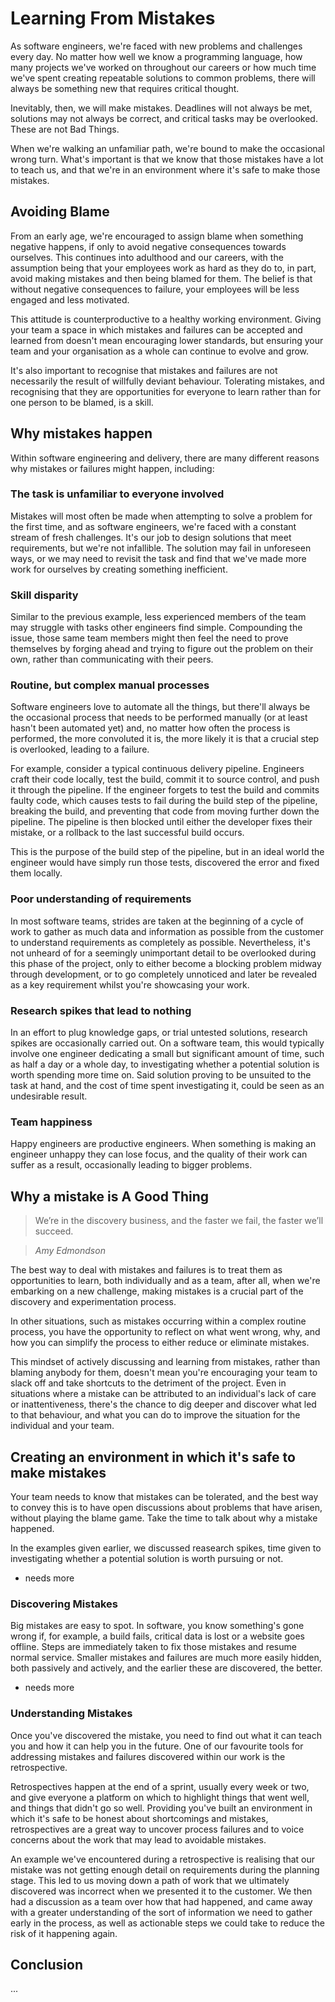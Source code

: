 # Learning From Mistakes

As software engineers, we're faced with new problems and challenges every day. No matter how well we know a programming language, how many projects we've worked on throughout our careers or how much time we've spent creating repeatable solutions to common problems, there will always be something new that requires critical thought.

Inevitably, then, we will make mistakes. Deadlines will not always be met, solutions may not always be correct, and critical tasks may be overlooked. These are not Bad Things.

When we're walking an unfamiliar path, we're bound to make the occasional wrong turn. What's important is that we know that those mistakes have a lot to teach us, and that we're in an environment where it's safe to make those mistakes.

## Avoiding Blame

From an early age, we're encouraged to assign blame when something negative happens, if only to avoid negative consequences towards ourselves. This continues into adulthood and our careers, with the assumption being that your employees work as hard as they do to, in part, avoid making mistakes and then being blamed for them. The belief is that without negative consequences to failure, your employees will be less engaged and less motivated.

This attitude is counterproductive to a healthy working environment. Giving your team a space in which mistakes and failures can be accepted and learned from doesn't mean encouraging lower standards, but ensuring your team and your organisation as a whole can continue to evolve and grow.

It's also important to recognise that mistakes and failures are not necessarily the result of willfully deviant behaviour. Tolerating mistakes, and recognising that they are opportunities for everyone to learn rather than for one person to be blamed, is a skill.

## Why mistakes happen

Within software engineering and delivery, there are many different reasons why mistakes or failures might happen, including:

### The task is unfamiliar to everyone involved

Mistakes will most often be made when attempting to solve a problem for the first time, and as software engineers, we're faced with a constant stream of fresh challenges. It's our job to design solutions that meet requirements, but we're not infallible. The solution may fail in unforeseen ways, or we may need to revisit the task and find that we've made more work for ourselves by creating something inefficient.

### Skill disparity

Similar to the previous example, less experienced members of the team may struggle with tasks other engineers find simple. Compounding the issue, those same team members might then feel the need to prove themselves by forging ahead and trying to figure out the problem on their own, rather than communicating with their peers.

### Routine, but complex manual processes

Software engineers love to automate all the things, but there'll always be the occasional process that needs to be performed manually (or at least hasn't been automated yet) and, no matter how often the process is performed, the more convoluted it is, the more likely it is that a crucial step is overlooked, leading to a failure.

For example, consider a typical continuous delivery pipeline. Engineers craft their code locally, test the build, commit it to source control, and push it through the pipeline. If the engineer forgets to test the build and commits faulty code, which causes tests to fail during the build step of the pipeline, breaking the build, and preventing that code from moving further down the pipeline. The pipeline is then blocked until either the developer fixes their mistake, or a rollback to the last successful build occurs.

This is the purpose of the build step of the pipeline, but in an ideal world the engineer would have simply run those tests, discovered the error and fixed them locally.

### Poor understanding of requirements

In most software teams, strides are taken at the beginning of a cycle of work to gather as much data and information as possible from the customer to understand requirements as completely as possible. Nevertheless, it's not unheard of for a seemingly unimportant detail to be overlooked during this phase of the project, only to either become a blocking problem midway through development, or to go completely unnoticed and later be revealed as a key requirement whilst you're showcasing your work.

### Research spikes that lead to nothing

In an effort to plug knowledge gaps, or trial untested solutions, research spikes are occasionally carried out. On a software team, this would typically involve one engineer dedicating a small but significant amount of time, such as half a day or a whole day, to investigating whether a potential solution is worth spending more time on. Said solution proving to be unsuited to the task at hand, and the cost of time spent investigating it, could be seen as an undesirable result.

### Team happiness

Happy engineers are productive engineers. When something is making an engineer unhappy they can lose focus, and the quality of their work can suffer as a result, occasionally leading to bigger problems.

## Why a mistake is A Good Thing

> We’re in the discovery business, and the faster we fail, the faster we’ll succeed.

> _Amy Edmondson_

The best way to deal with mistakes and failures is to treat them as opportunities to learn, both individually and as a team, after all, when we're embarking on a new challenge, making mistakes is a crucial part of the discovery and experimentation process.

In other situations, such as mistakes occurring within a complex routine process, you have the opportunity to reflect on what went wrong, why, and how you can simplify the process to either reduce or eliminate mistakes.

This mindset of actively discussing and learning from mistakes, rather than blaming anybody for them, doesn't mean you're encouraging your team to slack off and take shortcuts to the detriment of the project. Even in situations where a mistake can be attributed to an individual's lack of care or inattentiveness, there's the chance to dig deeper and discover what led to that behaviour, and what you can do to improve the situation for the individual and your team.

## Creating an environment in which it's safe to make mistakes

Your team needs to know that mistakes can be tolerated, and the best way to convey this is to have open discussions about problems that have arisen, without playing the blame game. Take the time to talk about why a mistake happened.

In the examples given earlier, we discussed reasearch spikes, time given to investigating whether a potential solution is worth pursuing or not.

- needs more

### Discovering Mistakes

Big mistakes are easy to spot. In software, you know something's gone wrong if, for example, a build fails, critical data is lost or a website goes offline. Steps are immediately taken to fix those mistakes and resume normal service. Smaller mistakes and failures are much more easily hidden, both passively and actively, and the earlier these are discovered, the better.

- needs more

### Understanding Mistakes

Once you've discovered the mistake, you need to find out what it can teach you and how it can help you in the future. One of our favourite tools for addressing mistakes and failures discovered within our work is the retrospective.

Retrospectives happen at the end of a sprint, usually every week or two, and give everyone a platform on which to highlight things that went well, and things that didn't go so well. Providing you've built an environment in which it's safe to be honest about shortcomings and mistakes, retrospectives are a great way to uncover process failures and to voice concerns about the work that may lead to avoidable mistakes.

An example we've encountered during a retrospective is realising that our mistake was not getting enough detail on requirements during the planning stage. This led to us moving down a path of work that we ultimately discovered was incorrect when we presented it to the customer. We then had a discussion as a team over how that had happened, and came away with a greater understanding of the sort of information we need to gather early in the process, as well as actionable steps we could take to reduce the risk of it happening again.

## Conclusion

...
